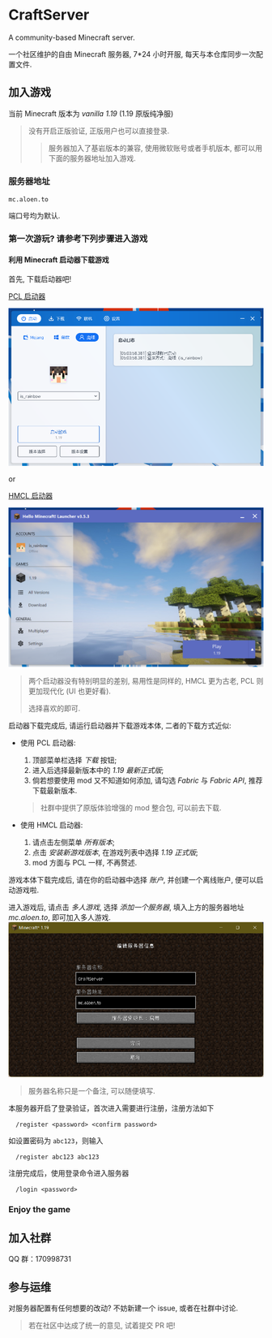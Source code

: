 # CraftServer

A community-based Minecraft server.

一个社区维护的自由 Minecraft 服务器, 7*24 小时开服, 每天与本仓库同步一次配置文件.

## 加入游戏

当前 Minecraft 版本为 *vanilla 1.19* (1.19 原版纯净服)

> 没有开启正版验证, 正版用户也可以直接登录.
> > 服务器加入了基岩版本的兼容, 使用微软账号或者手机版本, 都可以用下面的服务器地址加入游戏.

### 服务器地址

```domain
mc.aloen.to
```

端口号均为默认.

### 第一次游玩? 请参考下列步骤进入游戏

#### 利用 Minecraft 启动器下载游戏

首先, 下载启动器吧!

[PCL 启动器](<https://afdian.net/p/0164034c016c11ebafcb52540025c377>)

![pcl](asset/pcl.png)

or

[HMCL 启动器](https://hmcl.huangyuhui.net/)

![hmcl](asset/hmcl.png)

> 两个启动器没有特别明显的差别, 易用性是同样的, HMCL 更为古老, PCL 则更加现代化 (UI 也更好看).
>
> 选择喜欢的即可.

启动器下载完成后, 请运行启动器并下载游戏本体, 二者的下载方式近似:

- 使用 PCL 启动器:
  1. 顶部菜单栏选择 *下载* 按钮;
  2. 进入后选择最新版本中的 *1.19 最新正式版*;
  3. 倘若想要使用 mod 又不知道如何添加, 请勾选 *Fabric* 与 *Fabric API*, 推荐下载最新版本.
   > 社群中提供了原版体验增强的 mod 整合包, 可以前去下载.

- 使用 HMCL 启动器:
  1. 请点击左侧菜单 *所有版本*;
  2. 点击 *安装新游戏版本*, 在游戏列表中选择 *1.19 正式版*;
  3. mod 方面与 PCL 一样, 不再赘述.

游戏本体下载完成后, 请在你的启动器中选择 *账户*, 并创建一个离线账户, 便可以启动游戏啦.

进入游戏后, 请点击 *多人游戏*, 选择 *添加一个服务器*, 填入上方的服务器地址 *mc.aloen.to*, 即可加入多人游戏.
![multiplayer](asset/multiplayer.png)
> 服务器名称只是一个备注, 可以随便填写.

本服务器开启了登录验证，首次进入需要进行注册，注册方法如下
```
  /register <password> <confirm password>
```
如设置密码为 `abc123`，则输入
```
  /register abc123 abc123
```
注册完成后，使用登录命令进入服务器
```
  /login <password>
```
### Enjoy the game

## 加入社群

QQ 群：170998731

## 参与运维

对服务器配置有任何想要的改动? 不妨新建一个 issue, 或者在社群中讨论.

> 若在社区中达成了统一的意见, 试着提交 PR 吧!
